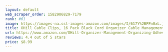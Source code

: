 ```yaml
---
layout: default 
﻿web_scraper_order: 1582906829-7179
rank: #61
image: https://images-na.ssl-images-amazon.com/images/I/617Y%2BPPn0xL.jpg
title: OHill Cable Clips, 16 Pack Black Cord Organizer Cable Management for Organizing Cable Cords…
url: https://www.amazon.com/OHill-Organizer-Management-Organizing-Adhesive/dp/B071FXZBMV/ref=zg_mw_hi_61?_encoding=UTF8&psc=1&refRID=DCHN01BKZ4RN4FT7PJ7H
reviews: 4.4 out of 5 stars
price: $8.99 
---
```

